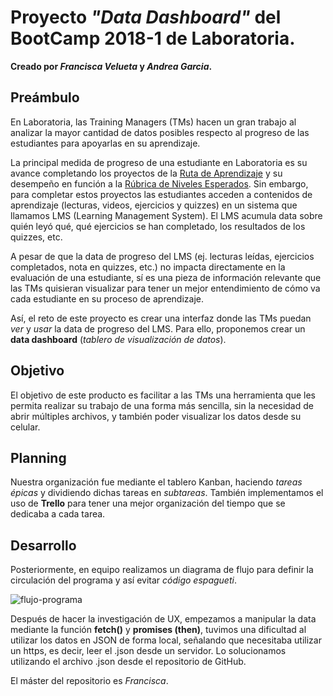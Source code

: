 ﻿# Proyecto *"Data Dashboard"* del BootCamp 2018-1 de Laboratoria.

**Creado por *Francisca Velueta* y *Andrea Garcia*.**

## Preámbulo

En Laboratoria, las Training Managers (TMs) hacen un gran trabajo al analizar la
mayor cantidad de datos posibles respecto al progreso de las estudiantes para
apoyarlas en su aprendizaje.

La principal medida de progreso de una estudiante en Laboratoria es su avance
completando los proyectos de la [Ruta de Aprendizaje](https://docs.google.com/spreadsheets/d/1AoXQjZnZ5MTPwJPNEGDyvn5vksiOUoPr932TjAldTE4/edit#gid=536983970)
y su desempeño en función a la [Rúbrica de Niveles Esperados](https://docs.google.com/spreadsheets/d/e/2PACX-1vSkQy1waRpQ-16sn7VogiDTy-Fz5e7OSZSYUCiHC_bkLAKYewr4L8pWJ_BG210PeULe-TjLScNQQT_x/pubhtml).
Sin embargo, para completar estos proyectos las estudiantes acceden a contenidos
de aprendizaje (lecturas, videos, ejercicios y quizzes) en un sistema que
llamamos LMS (Learning Management System). El LMS acumula data sobre quién
leyó qué, qué ejercicios se han completado, los resultados de los quizzes, etc.

A pesar de que la data de progreso del LMS (ej. lecturas leídas, ejercicios
  completados, nota en quizzes, etc.) no impacta directamente en la evaluación
  de una estudiante, sí es una pieza de información relevante que las TMs
  quisieran visualizar para tener un mejor entendimiento de cómo va cada
  estudiante en su proceso de aprendizaje.

Así, el reto de este proyecto es crear una interfaz donde las TMs puedan
_ver_ y _usar_ la data de progreso del LMS. Para ello, proponemos crear un
**data dashboard** (_tablero de visualización de datos_).

## Objetivo

El objetivo de este producto es facilitar a las TMs una herramienta que les permita
 realizar su trabajo de una forma más sencilla, sin la necesidad de abrir múltiples
 archivos, y también poder visualizar los datos desde su celular.

## Planning

Nuestra organización fue mediante el tablero Kanban, haciendo _tareas épicas_ y dividiendo
 dichas tareas en _subtareas_. También implementamos el uso de **Trello** para tener una mejor
 organización del tiempo que se dedicaba a cada tarea.

## Desarrollo

Posteriormente, en equipo realizamos un diagrama de flujo para definir la circulación del programa y
 así evitar *código espagueti*.
 
 ![flujo-programa](https://github.com/AnndyGrs/cdmx-2018-06-bc-core-am-data-dashboard/readme-images/flujo-programa.jpg)

Después de hacer la investigación de UX, empezamos a manipular la data mediante la función **fetch()** y **promises (then)**, tuvimos una
 dificultad al utilizar los datos en JSON de forma local, señalando que necesitaba utilizar un https, es decir,
 leer el .json desde un servidor. Lo solucionamos utilizando el archivo .json desde el repositorio de GitHub.

El máster del repositorio es _Francisca_.
